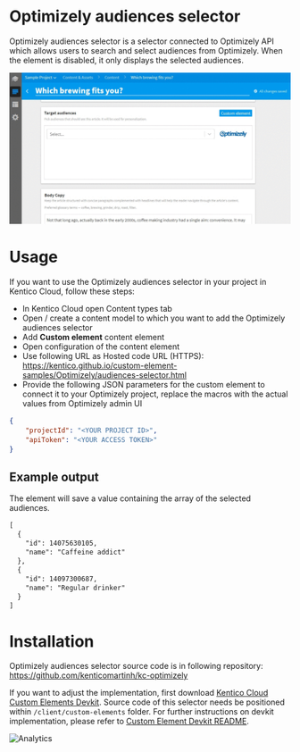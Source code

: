 # Optimizely audiences selector
Optimizely audiences selector is a selector connected to Optimizely API which allows users to search and select audiences from Optimizely. When the element is disabled, it only displays the selected audiences.

![Optimizely audiences selector](OptimizelyAudiencesSelector.gif)

# Usage

If you want to use the Optimizely audiences selector in your project in Kentico Cloud, follow these steps:

* In Kentico Cloud open Content types tab
* Open / create a content model to which you want to add the Optimizely audiences selector
* Add **Custom element** content element
* Open configuration of the content element
* Use following URL as Hosted code URL (HTTPS): https://kentico.github.io/custom-element-samples/Optimizely/audiences-selector.html
* Provide the following JSON parameters for the custom element to connect it to your Optimizely project, replace the macros with the actual values from Optimizely admin UI

```json
{
    "projectId": "<YOUR PROJECT ID>",
    "apiToken": "<YOUR ACCESS TOKEN>"
}
```

## Example output

The element will save a value containing the array of the selected audiences. 

```
[
  {
    "id": 14075630105,
    "name": "Caffeine addict"
  },
  {
    "id": 14097300687,
    "name": "Regular drinker"
  }
]
```

# Installation

Optimizely audiences selector source code is in following repository: https://github.com/kenticomartinh/kc-optimizely

If you want to adjust the implementation, first download [Kentico Cloud Custom Elements Devkit](https://github.com/kentico/custom-element-devkit). Source code of this selector needs be positioned within `/client/custom-elements` folder. For further instructions on devkit implementation, please refer to [Custom Element Devkit README](https://github.com/Kentico/custom-element-devkit/blob/master/readme.md).

![Analytics](https://kentico-ga-beacon.azurewebsites.net/api/UA-69014260-4/Kentico/custom-element-samples/Optimizely?pixel)
